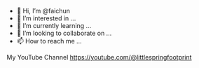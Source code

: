 - 👋 Hi, I’m @faichun
- 👀 I’m interested in ...
- 🌱 I’m currently learning ...
- 💞️ I’m looking to collaborate on ...
- 📫 How to reach me ...

<!---
faichun/faichun is a ✨ special ✨ repository because its `README.md` (this file) appears on your GitHub profile.
You can click the Preview link to take a look at your changes.
--->

My YouTube Channel
https://youtube.com/@littlespringfootprint
